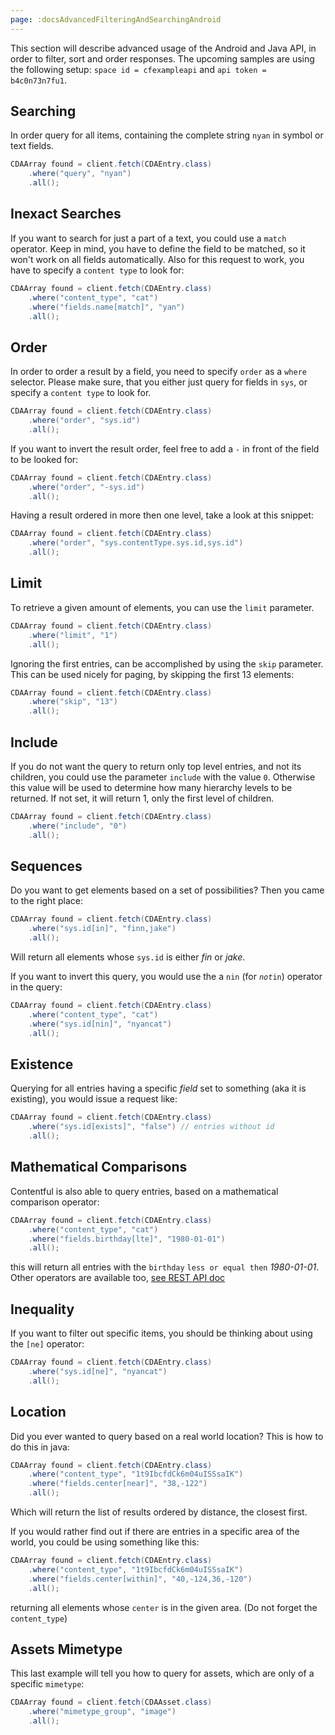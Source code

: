 ```yaml
---
page: :docsAdvancedFilteringAndSearchingAndroid
---
```


This section will describe advanced usage of the Android and Java API, in order to filter, sort and order responses. The
upcoming samples are using the following setup: `space id = cfexampleapi` and `api token = b4c0n73n7fu1`.

## Searching

In order query for all items, containing the complete string `nyan` in symbol or text fields.

~~~ java
CDAArray found = client.fetch(CDAEntry.class)
    .where("query", "nyan")
    .all();
~~~

## Inexact Searches

If you want to search for just a part of a text, you could use a `match` operator. Keep in mind, you have to define
the field to be matched, so it won't work on all fields automatically. Also for this request to work, you have to 
specify a `content type` to look for:

~~~ java
CDAArray found = client.fetch(CDAEntry.class)
    .where("content_type", "cat")
    .where("fields.name[match]", "yan")
    .all();
~~~


## Order

In order to order a result by a field, you need to specify `order` as a `where` selector. Please make sure, that you
either just query for fields in `sys`, or specify a `content type` to look for.

~~~ java
CDAArray found = client.fetch(CDAEntry.class)
    .where("order", "sys.id")
    .all();
~~~

If you want to invert the result order, feel free to add a `-` in front of the field to be looked for:

~~~ java
CDAArray found = client.fetch(CDAEntry.class)
    .where("order", "-sys.id")
    .all();
~~~

Having a result ordered in more then one level, take a look at this snippet:

~~~ java
CDAArray found = client.fetch(CDAEntry.class)
    .where("order", "sys.contentType.sys.id,sys.id")
    .all();
~~~


## Limit

To retrieve a given amount of elements, you can use the `limit` parameter. 

~~~ java
CDAArray found = client.fetch(CDAEntry.class)
    .where("limit", "1")
    .all();
~~~

Ignoring the first entries, can be accomplished by using the `skip` parameter. This can be used nicely for paging, by
skipping the first 13 elements:

~~~ java
CDAArray found = client.fetch(CDAEntry.class)
    .where("skip", "13")
    .all();
~~~ 

## Include

If you do not want the query to return only top level entries, and not its children, you could use the
parameter `include` with the value `0`. Otherwise this value will be used to determine how many hierarchy levels
to be returned. If not set, it will return 1, only the first level of children.

~~~ java
CDAArray found = client.fetch(CDAEntry.class)
    .where("include", "0")
    .all();
~~~

## Sequences

Do you want to get elements based on a set of possibilities? Then you came to the right place:

~~~ java
CDAArray found = client.fetch(CDAEntry.class)
    .where("sys.id[in]", "finn,jake")
    .all();
~~~

Will return all elements whose `sys.id` is either *fin* or *jake*.


If you want to invert this query, you would use the a `nin` (for _`not`_`in`) operator in the query:

~~~ java
CDAArray found = client.fetch(CDAEntry.class)
    .where("content_type", "cat")
    .where("sys.id[nin]", "nyancat")
    .all();
~~~

## Existence

Querying for all entries having a specific *field* set to something (aka it is existing), you would issue a request 
like:

~~~ java
CDAArray found = client.fetch(CDAEntry.class)
    .where("sys.id[exists]", "false") // entries without id
    .all();
~~~

## Mathematical Comparisons

Contentful is also able to query entries, based on a mathematical comparison operator:

~~~ java
CDAArray found = client.fetch(CDAEntry.class)
    .where("content_type", "cat")
    .where("fields.birthday[lte]", "1980-01-01")
    .all();
~~~

this will return all entries with the `birthday` `less or equal then` *1980-01-01*. Other operators are available too, 
[see REST API doc](https://www.contentful.com/developers/docs/references/content-delivery-api/#/reference/search-parameters/ranges)

## Inequality

If you want to filter out specific items, you should be thinking about using the `[ne]` operator:

~~~ java
CDAArray found = client.fetch(CDAEntry.class)
    .where("sys.id[ne]", "nyancat")
    .all();
~~~

## Location

Did you ever wanted to query based on a real world location? This is how to do this in java:

~~~ java
CDAArray found = client.fetch(CDAEntry.class)
    .where("content_type", "1t9IbcfdCk6m04uISSsaIK")
    .where("fields.center[near]", "38,-122")
    .all();
~~~

Which will return the list of results ordered by distance, the closest first.


If you would rather find out if there are entries in a specific area of the world, you could be using something like this:

~~~ java
CDAArray found = client.fetch(CDAEntry.class)
    .where("content_type", "1t9IbcfdCk6m04uISSsaIK")
    .where("fields.center[within]", "40,-124,36,-120")
    .all();
~~~

returning all elements whose `center` is in the given area. (Do not forget the `content_type`)


## Assets Mimetype

This last example will tell you how to query for assets, which are only of a specific `mimetype`:

~~~ java
CDAArray found = client.fetch(CDAAsset.class)
    .where("mimetype_group", "image")
    .all();
~~~

